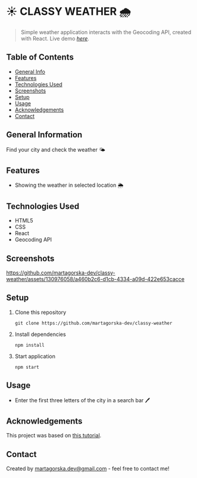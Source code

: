 # ☀️ CLASSY WEATHER 🌧️
> Simple weather application interacts with the Geocoding API, created with React. 
> Live demo [_here_](https://classy-weather-martagorska.netlify.app).

## Table of Contents
* [General Info](#general-information)
* [Features](#features)
* [Technologies Used](#technologies-used)
* [Screenshots](#screenshots)
* [Setup](#setup)
* [Usage](#usage)
* [Acknowledgements](#acknowledgements)
* [Contact](#contact)


## General Information
Find your city and check the weather 🌤️


## Features
- Showing the weather in selected location 🌦️
  

## Technologies Used
- HTML5
- CSS
- React
- Geocoding API


## Screenshots
https://github.com/martagorska-dev/classy-weather/assets/130976058/a460b2c6-d1cb-4334-a09d-422e653cacce


## Setup
1. Clone this repository
   ```
   git clone https://github.com/martagorska-dev/classy-weather
   ```
2. Install dependencies
   ```
   npm install
   ```
3. Start application
   ```
   npm start
   ```


## Usage
- Enter the first three letters of the city in a search bar 🖊️


## Acknowledgements
This project was based on [this tutorial](https://www.udemy.com/course/the-ultimate-react-course).


## Contact
Created by martagorska.dev@gmail.com - feel free to contact me!
